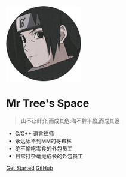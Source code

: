 <img src="assets/img/you.png" width="200px" height="200px" border-radius="10px">

# Mr Tree's Space

> 山不让纤介,而成其危;海不辞丰盈,而成其邃

- C/C++ 语言律师
- 永远舔不到MM的哥布林
- 绝不偷吃零食的外包员工
- 日常打杂毫无成长的外包员工

[Get Started](introduction)
[GitHub](https://github.com/leiyx)